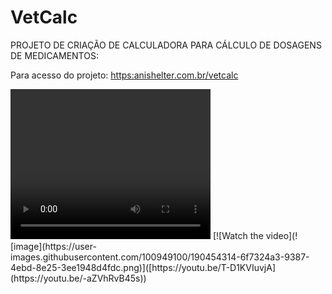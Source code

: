 # VetCalc

PROJETO DE CRIAÇÃO DE CALCULADORA PARA CÁLCULO DE DOSAGENS DE MEDICAMENTOS:

Para acesso do projeto: <https:anishelter.com.br/vetcalc>

<video width="320" height="240" controls>
  <source src="https://youtu.be/-aZVhRvB45s" type="video/mp4">
</video>
[![Watch the video](![image](https://user-images.githubusercontent.com/100949100/190454314-6f7324a3-9387-4ebd-8e25-3ee1948d4fdc.png)]([https://youtu.be/T-D1KVIuvjA](https://youtu.be/-aZVhRvB45s))
